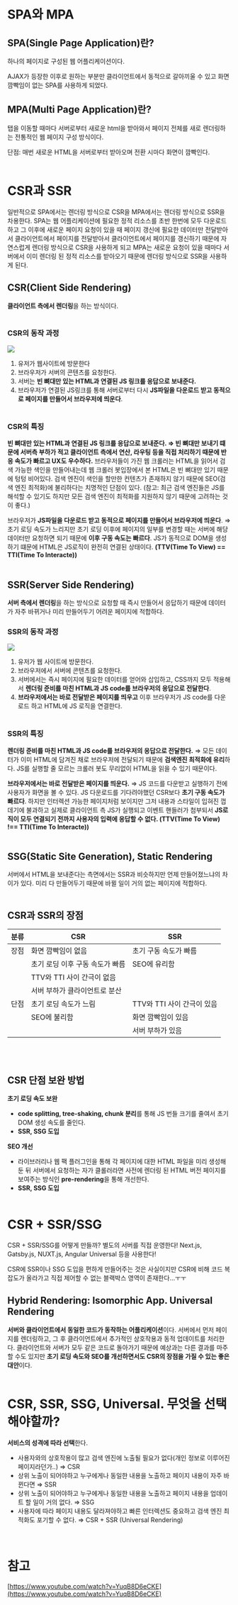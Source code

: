 # SPA와 MPA

## SPA(Single Page Application)란?

하나의 페이지로 구성된 웹 어플리케이션이다.

AJAX가 등장한 이후로 원하는 부분만 클라이언트에서 동적으로 갈아끼울 수 있고 화면 깜빡임이 없는 SPA를 사용하게 되었다.

## MPA(Multi Page Application)란?

탭을 이동할 때마다 서버로부터 새로운 html을 받아와서 페이지 전체를 새로 렌더링하는 전통적인 웹 페이지 구성 방식이다.

단점: 매번 새로운 HTML을 서버로부터 받아오며 전환 시마다 화면이 깜빡인다.
<br/><br/>

# CSR과 SSR

일반적으로 SPA에서는 렌더링 방식으로 CSR을 MPA에서는 렌더링 방식으로 SSR을 차용한다. SPA는 웹 어플리케이션에 필요한 정적 리소스를 초반 한번에 모두 다운로드 하고 그 이후에 새로운 페이지 요청이 있을 때 페이지 갱신에 필요한 데이터만 전달받아서 클라이언트에서 페이지를 전달받아서 클라이언트에서 페이지를 갱신하기 때문에 자연스럽게 렌더링 방식으로 CSR을 사용하게 되고 MPA는 새로운 요청이 있을 때마다 서버에서 이미 렌더링 된 정적 리소스를 받아오기 때문에 렌더링 방식으로 SSR을 사용하게 된다.

## CSR(Client Side Rendering)

**클라이언트 측에서 렌더링**을 하는 방식이다.<br/><br/>

### CSR의 동작 과정

<img src="../../images/CS/CSR-SSR/CSR.png">

1. 유저가 웹사이트에 방문한다
2. 브라우저가 서버의 콘텐츠를 요청한다.
3. 서버는 **빈 뼈대만 있는 HTML과 연결된 JS 링크를 응답으로 보내준다.**
4. 브라우저가 연결된 JS링크를 통해 서버로부터 다시 **JS파일을 다운로드 받고 동적으로 페이지를 만들어서 브라우저에 띄운다**.<br/><br/>

### CSR의 특징

**빈 뼈대만 있는 HTML과 연결된 JS 링크를 응답으로 보내준다.
⇒ 빈 뼈대만 보내기 떄문에 서버측 부하가 적고 클라이언트 측에서 연산, 라우팅 등을 직접 처리하기 때문에 반응 속도가 빠르고 UX도 우수하다.** 브라우저들이 가진 웹 크롤러는 HTML을 읽어서 검색 가능한 색인을 만들어내는데 웹 크롤러 봇입장에서 본 HTML은 빈 뼈대만 있기 때문에 텅텅 비어있다. 검색 엔진이 색인을 할만한 컨텐츠가 존재하지 않기 때문에 SEO(검색 엔진 최적화)에 불리하다는 치명적인 단점이 있다. (참고: 최근 검색 엔진들은 JS를 해석할 수 있기도 하지만 모든 검색 엔진이 최적화를 지원하지 않기 때문에 고려하는 것이 좋다.)

브라우저가 **JS파일을 다운로드 받고 동적으로 페이지를 만들어서 브라우저에 띄운다**.
⇒ 초기 로딩 속도가 느리지만 초기 로딩 이후에 페이지의 일부를 변경할 때는 서버에 해당 데이터만 요청하면 되기 때문에 **이후 구동 속도는 빠르다**. JS가 동적으로 DOM을 생성하기 떄문에 HTML은 JS로직이 완전히 연결된 상태이다. **(TTV(Time To View) == TTI(Time To Interacte))**<br/><br/>

## SSR(Server Side Rendering)

**서버 측에서 렌더링**을 하는 방식으로 요청할 때 즉시 만들어서 응답하기 때문에 데이터가 자주 바뀌거나 미리 만들어두기 어려운 페이지에 적합하다.

### SSR의 동작 과정

<img src="../../images/CS/CSR-SSR/SSR.png">

1. 유저가 웹 사이트에 방문한다.
2. 브라우저에서 서버에 콘텐츠를 요청한다.
3. 서버에서는 즉시 페이지에 필요한 데이터를 얻어와 삽입하고, CSS까지 모두 적용해서 **렌더링 준비를 마친 HTML과 JS code를 브라우저의 응답으로 전달한다**.
4. **브라우저에서는 바로 전달받은 페이지를 띄우고** 이후 브라우저가 JS code를 다운로드 하고 HTML에 JS 로직을 연결한다.<br/><br/>

### SSR의 특징

**렌더링 준비를 마친 HTML과 JS code를 브라우저의 응답으로 전달한다.**
⇒ 모든 데이터가 이미 HTML에 담겨진 채로 브라우저에 전달되기 때문에 **검색엔진 최적화에 유리**하다. JS를 실행할 줄 모르는 크롤러 봇도 무리없이 HTML을 읽을 수 있기 때문이다.

**브라우저에서는 바로 전달받은 페이지를 띄운다.**
⇒ JS 코드를 다운받고 실행하기 전에 사용자가 화면을 볼 수 있다. JS 다운로드를 기다려야했던 CSR보다 **초기 구동 속도가 빠르다**. 하지만 인터렉션 가능한 페이지처럼 보이지만 그저 내용과 스타일이 입혀진 껍데기에 불과하고 실제로 클라이언트 측 JS가 실행되고 이벤트 핸들러가 첨부되서 **JS로직이 모두 연결되기 전까지 사용자의 입력에 응답할 수 없다. (TTV(Time To View) !== TTI(Time To Interacte))**<br/><br/>

## SSG(Static Site Generation), Static Rendering

서버에서 HTML을 보내준다는 측면에서는 SSR과 비슷하지만 언제 만들어졌느냐의 차이가 있다. 미리 다 만들어두기 때문에 바뀔 일이 거의 없는 페이지에 적합하다.<br/><br/>

## CSR과 SSR의 장점

| 분류 | CSR                             | SSR                   |
| ---- | ------------------------------- | --------------------- |
| 장점 | 화면 깜빡임이 없음              | 초기 구동 속도가 빠름 |
|      | 초기 로딩 이후 구동 속도가 빠름 | SEO에 유리함          |
|      | TTV와 TTI 사이 간극이 없음      |
|      | 서버 부하가 클라이언트로 분산   |
| 단점 | 초기 로딩 속도가 느림           | TTV와 TTI 사이 간극이 있음
|      | SEO에 불리함                    | 화면 깜빡임이 있음    |
|      |       | 서버 부하가 있음      |

<br/><br/>

## CSR 단점 보완 방법

**초기 로딩 속도 보완**

- **code splitting, tree-shaking, chunk 분리**를 통해 JS 번들 크기를 줄여서 초기 DOM 생성 속도를 줄인다.
- **SSR, SSG 도입**

**SEO 개선**

- 라이브러리나 웹 팩 플러그인을 통해 각 페이지에 대한 HTML 파일을 미리 생성해둔 뒤 서버에서 요청하는 자가 클롤러라면 사전에 렌더링 된 HTML 버전 페이지를 보여주는 방식인 **pre-rendering**을 통해 개선한다.
- **SSR, SSG 도입**<br/><br/>

# CSR + SSR/SSG

CSR + SSR/SSG를 어떻게 만들까? 별도의 서버를 직접 운영한다! Next.js, Gatsby.js, NUXT.js, Angular Universal 등을 사용한다!

CSR에 SSR이나 SSG 도입을 편하게 만들어주는 것은 사실이지만 CSR에 비해 코드 복잡도가 올라가고 직접 제어할 수 없는 블랙박스 영역이 존재한다…ㅜㅜ<br/>

## Hybrid Rendering: Isomorphic App. Universal Rendering

**서버와 클라이언트에서 동일한 코드가 동작하는 어플리케이션**이다. 서버에서 먼저 페이지를 렌더링하고, 그 후 클라이언트에서 추가적인 상호작용과 동적 업데이트를 처리한다. 클라이언트와 서버가 모두 같은 코드로 돌아가기 때문에 예상과는 다른 결과를 마주할 수도 있지만 **초기 로딩 속도와 SEO를 개선하면서도 CSR의 장점을 가질 수 있는 좋은 대안**이다.<br/><br/>

# CSR, SSR, SSG, Universal. 무엇을 선택해야할까?

**서비스의 성격에 따라 선택**한다.

- 사용자와의 상호작용이 많고 검색 엔진에 노출될 필요가 없다(개인 정보로 이루어진 페이지라던가..) ⇒ CSR
- 상위 노출이 되어야하고 누구에게나 동일한 내용을 노출하고 페이지 내용이 자주 바뀐다면 ⇒ SSR
- 상위 노출이 되어야하고 누구에게나 동일한 내용을 노출하고 페이지 내용을 업데이트 할 일이 거의 없다. ⇒ SSG
- 사용자에 따라 페이지 내용도 달라져야하고 빠른 인터렉션도 중요하고 검색 엔진 최적화도 포기할 수 없다. ⇒ CSR + SSR (Universal Rendering)
  <br/><br/><br/>

# 참고

[https://www.youtube.com/watch?v=YuqB8D6eCKE](https://www.youtube.com/watch?v=YuqB8D6eCKE)
